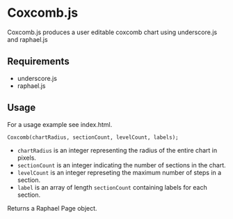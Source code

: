 # Coxcomb.js

Coxcomb.js produces a user editable coxcomb chart using underscore.js and raphael.js

## Requirements

* underscore.js
* raphael.js

## Usage
For a usage example see index.html.

`Coxcomb(chartRadius, sectionCount, levelCount, labels);`

* `chartRadius` is an integer representing the radius of the entire chart in pixels.
* `sectionCount` is an integer indicating the number of sections in the chart.
* `levelCount` is an integer represeting the maximum number of steps in a section.
* `label` is an array of length `sectionCount` containing labels for each section.

Returns a Raphael Page object.

